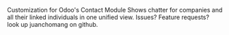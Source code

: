 Customization for Odoo's Contact Module
Shows chatter for companies and all their linked individuals in one unified view.
Issues?  Feature requests? look up juanchomang on github.
